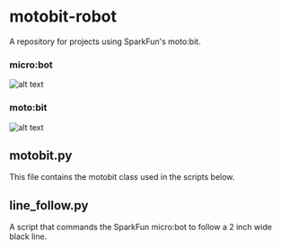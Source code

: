 # motobit-robot

A repository for projects using SparkFun's moto:bit.

### micro:bot

![alt text](https://github.com/mucolon/motobit-robot/blob/master/media/micro-bot.jpg)

### moto:bit

![alt text](https://github.com/mucolon/motobit-robot/blob/master/media/moto-bit.jpg)

## motobit.py

This file contains the motobit class used in the scripts below.

## line_follow.py

A script that commands the SparkFun micro:bot to follow a 2 inch wide black line.
